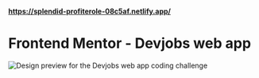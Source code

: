 #### https://splendid-profiterole-08c5af.netlify.app/

# Frontend Mentor - Devjobs web app

![Design preview for the Devjobs web app coding challenge](./preview.jpg)
